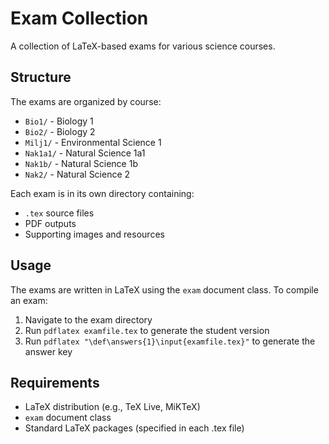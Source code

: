 # Exam Collection

A collection of LaTeX-based exams for various science courses.

## Structure

The exams are organized by course:

- `Bio1/` - Biology 1
- `Bio2/` - Biology 2
- `Milj1/` - Environmental Science 1
- `Nak1a1/` - Natural Science 1a1
- `Nak1b/` - Natural Science 1b
- `Nak2/` - Natural Science 2

Each exam is in its own directory containing:
- `.tex` source files
- PDF outputs
- Supporting images and resources

## Usage

The exams are written in LaTeX using the `exam` document class. To compile an exam:

1. Navigate to the exam directory
2. Run `pdflatex examfile.tex` to generate the student version
3. Run `pdflatex "\def\answers{1}\input{examfile.tex}"` to generate the answer key

## Requirements

- LaTeX distribution (e.g., TeX Live, MiKTeX)
- `exam` document class
- Standard LaTeX packages (specified in each .tex file)
